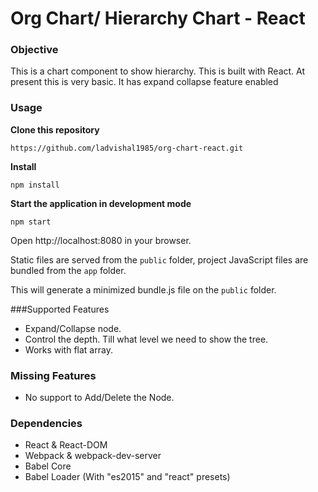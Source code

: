 Org Chart/ Hierarchy Chart - React
=====================

### Objective

This is a chart component to show hierarchy. This is built with React. At present this is very basic. It has expand collapse feature enabled

### Usage
**Clone this repository**
```
https://github.com/ladvishal1985/org-chart-react.git
```

**Install**
```
npm install
```

**Start the application in development mode**
```
npm start
```

Open http://localhost:8080 in your browser.

Static files are served from the `public` folder, project JavaScript files are bundled from the `app` folder.


This will generate a minimized bundle.js file on the `public` folder.

###Supported Features
* Expand/Collapse node.
* Control the depth. Till what level we need to show the tree.
* Works with flat array.

### Missing Features
* No support to Add/Delete the Node.
 

### Dependencies

* React & React-DOM
* Webpack & webpack-dev-server
* Babel Core
* Babel Loader (With "es2015" and "react" presets)
